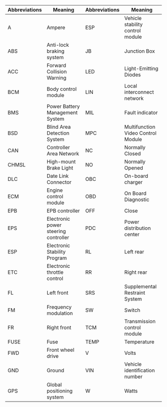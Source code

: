 | Abbreviations | Meaning | Abbreviations | Meaning |
| ----------- | ----------- | ----------- | ----------- |
|A|Ampere|ESP|Vehicle stability control module|
|ABS|Anti-lock braking system|JB|Junction Box|
|ACC|Forward Collision Warning|LED|Light-Emitting Diodes|
|BCM|Body control module|LIN|Local interconnect network|
|BMS|Power Battery Management System|MIL|Fault indicator|
|BSD|Blind Area Detection System|MPC|Multifunction Video Control Module|
|CAN|Controller Area Network|NC|Normally Closed|
|CHMSL|High-mount Brake Light|NO|Normally Opened|
|DLC|Date Link Connector|OBC|On-board charger|
|ECM|Engine control module|OBD|On Board Diagnostic|
|EPB|EPB controller|OFF|Close|
|EPS|Electronic power steering controller|PDC|Power distribution center|
|ESP|Electronic Stability Program|RL|Left rear|
|ETC|Electronic throttle control|RR|Right rear|
|FL|Left front|SRS|Supplemental Restraint System|
|FM|Frequency modulation|SW|Switch|
|FR|Right front|TCM|Transmission control module|
|FUSE|Fuse|TEMP|Temperature|
|FWD|Front wheel drive|V|Volts|
|GND|Ground|VIN|Vehicle identification number|
|GPS|Global positioning system|W|Watts
